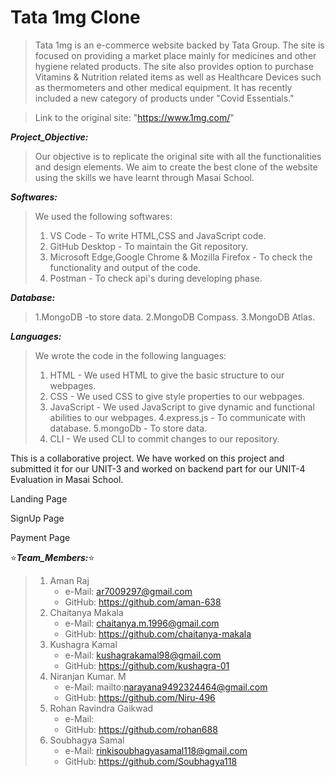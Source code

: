 # Tata 1mg Clone

>Tata 1mg is an e-commerce website backed by Tata Group. The site is focused on providing a market place mainly for medicines and other hygiene related products. The site also provides option to purchase Vitamins & Nutrition related items as well as Healthcare Devices such as thermometers and other medical equipment. It has recently included a new category of products under "Covid Essentials."

>Link to the original site: "https://www.1mg.com/"

***Project_Objective:***
>Our objective is to replicate the original site with all the functionalities and design elements. We aim to create the best clone of the website using the skills we have learnt through Masai School.

***Softwares:***
>We used the following softwares: 
>1. VS Code - To write HTML,CSS and JavaScript code. 
>2. GitHub Desktop - To maintain the Git repository. 
>3. Microsoft Edge,Google Chrome & Mozilla Firefox - To check the functionality and output of the code.
>4. Postman - To check api's during developing phase.

***Database:***
>1.MongoDB -to store data.
>2.MongoDB Compass.
>3.MongoDB Atlas. 

***Languages:***
>We wrote the code in the following languages: 
>1. HTML - We used HTML to give the basic structure to our webpages. 
>2. CSS - We used CSS to give style properties to our webpages. 
>3. JavaScript - We used JavaScript to give dynamic and functional abilities to our webpages. 
>4.express.js - To communicate with database.
>5.mongoDb - To store data.
>6. CLI - We used CLI to commit changes to our repository.


This is a collaborative project. We have worked on this project and submitted it for our UNIT-3 and worked on backend part for our UNIT-4 Evaluation in Masai School.

 Landing Page
<img src="https://miro.medium.com/max/875/1*7oJiRYjb_79cQUc7WAkE5Q.png" alt="">

 SignUp Page
<img src="https://miro.medium.com/max/875/1*8013OAatmB-b9NGcd3SmAA.png" alt="">

 Payment Page
<img src="https://miro.medium.com/max/875/1*nGiKh_aiU-BqxxfhqCelMw.png" alt="">


:star:***Team_Members:***:star: 
  >1. Aman Raj
   >    - e-Mail: ar7009297@gmail.com
   >    - GitHub: https://github.com/aman-638 
  >2. Chaitanya Makala
   >    - e-Mail: chaitanya.m.1996@gmail.com
   >    - GitHub: https://github.com/chaitanya-makala 
  >3. Kushagra Kamal
   >    - e-Mail: kushagrakamal98@gmail.com
   >    - GitHub: https://github.com/kushagra-01 
  >4. Niranjan Kumar. M
   >    - e-Mail: mailto:narayana9492324464@gmail.com
   >    - GitHub: https://github.com/Niru-496 
  >5. Rohan Ravindra Gaikwad
   >    - e-Mail: 
   >    - GitHub: https://github.com/rohan688 
  >6. Soubhagya Samal
   >    - e-Mail: rinkisoubhagyasamal118@gmail.com
   >    - GitHub: https://github.com/Soubhagya118



